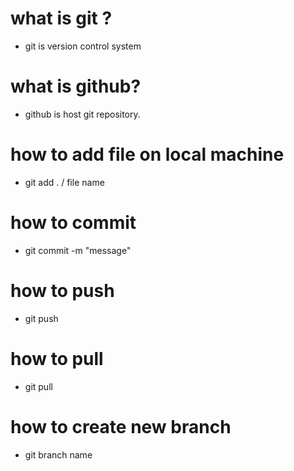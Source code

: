 # what is git ?
- git is version control system
# what is github?
- github is host git repository.
# how to add file on local machine
- git add . / file name
# how to commit
- git commit -m "message"
# how to push
- git push
# how to pull
- git pull 
# how to create new branch
- git branch name




